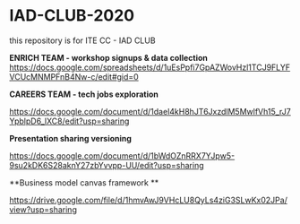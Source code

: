 # IAD-CLUB-2020
this repository is for ITE CC - IAD CLUB 


**ENRICH TEAM - workshop signups & data collection**
https://docs.google.com/spreadsheets/d/1uEsPpfi7GpAZWovHzl1TCJ9FLYFVCUcMNMPFnB4Nw-c/edit#gid=0

**CAREERS TEAM - tech jobs exploration**

https://docs.google.com/document/d/1dael4kH8hJT6JxzdlM5MwlfVh15_rJ7YpblpD6_lXC8/edit?usp=sharing

**Presentation sharing versioning**

https://docs.google.com/document/d/1bWdOZnRRX7YJpw5-9su2kDK6S28aknY27zbYvvpp-UU/edit?usp=sharing

**Business model canvas framework **

https://drive.google.com/file/d/1hmvAwJ9VHcLU8QyLs4ziG3SLwKx02JPa/view?usp=sharing


